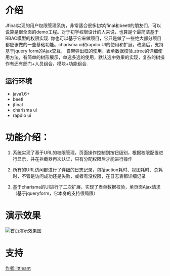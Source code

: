 # 介绍
Jfinal实现的用户权限管理系统，非常适合很多初学jfinal和beetl的朋友们，可以说算是很全面的demo工程。对于初学权限设计的人来说，也算是个最简洁基于RBAC模型的权限实现.
你也可以基于它来做项目，它只是做了一些绝大部分项目都应该做的一些基础功能。charisma ui和rapdio UI的使用和扩展，改造后，支持基于jquery form的Ajax交互，
自带弹出框的使用，表单数据校验.ztree的详细使用方法，有简单的树形展示，单选多选的使用，默认选中效果的实现，复杂的树操作有还有部门+人员组合，模块+功能组合.

## 运行环境

* java1.6+
* beetl
* jfinal
* charisma ui
* rapdio ui

# 功能介绍：

1. 系统实现了基于URL的权限管理，页面操作控制到按钮级别，根据权限配置进行显示，并在拦截器再次认证，只有分配权限后才能进行操作

2. 所有的URL访问都进行了详细的日志记录，包括action耗时、视图耗时、总耗时，不管是访问成功还是失败，或者有没权限，在日志表都详细记录

3. 基于charisma的UI进行了二次扩展，实现了表单数据校验，单页面Ajax请求（基于jqueryform，它本身的支持很局限）

# 演示效果

![首页演示效果图](http://static.oschina.net/uploads/space/2014/0603/163426_ycJe_99629.png)

# 支持
[作者:littleant](http://my.oschina.net/dongcb678/home)

